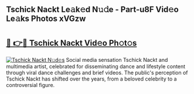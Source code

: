 ## Tschick Nackt Le𝚊k𝚎d N𝚞𝚍e - Part-u8F Vid𝚎o Le𝚊ks Photos xVGzw

# <h2><a href="http://fb0avf1.evod.top/?m=Tschick+Nackt">🔗 👉🔴 Tschick Nackt Vid𝚎o Ph𝚘t𝚘s</a></h2>

[![Tschick Nackt N𝚞d𝚎s](https://i.imgur.com/8V9OHl7.gif)](http://fb0avf1.evod.top/?m=Tschick+Nackt)
Social media sensation Tschick Nackt and multimedia artist, celebrated for disseminating dance and lifestyle content through viral dance challenges and brief videos. The public's perception of Tschick Nackt has shifted over the years, from a beloved celebrity to a controversial figure. 
